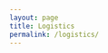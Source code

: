 ```yaml
---
layout: page
title: Logistics
permalink: /logistics/
---
```

<!---
## How to get here
![](https://scontent-waw1-1.xx.fbcdn.net/v/t1.6435-9/162981085_383779136178521_5628233980442523913_n.jpg?_nc_cat=106&ccb=1-7&_nc_sid=e3f864&_nc_ohc=OmSWm6vvsF0AX8LyqxI&_nc_ht=scontent-waw1-1.xx&oh=00_AfBEvXg_zOnBeWVyAiuvXL4E3cpLH0p8LIUP5-mVSfuo1Q&oe=64A15315)

The conference will take place in <a href="https://goo.gl/maps/bxfKYeqq2ZUMAQRC9" target="_blank">**The Faculty of Sciences, 4 Avenue Ibn Battouta, Rabat**</a>, which can be reached from Rabat-Salé Airport by:
<ol>
  <li>Taxi: A taxis station is located at the exit of the airport. Fares are displayed in the Public Hall and in the Taxi Parking for the various destinations. A fare to Rabat city center cost 150MAD (200MAD) during the day (during the night).</li>
  <li>Airport bus: A <a href="https://goo.gl/maps/momK45W11EggkRCH7" target="_blank">shuttle bus</a> to Rabat Ville train station is located at the entrance of the airport, and the ticket price is 25MAD. From Rabat Ville train station you can reach the Faculty of Sciences via:</li>
    <ul>
    <li>Small blue Taxis located in front of the train station.</li>
    <li>A tramway ride for one station, from "Rabat Ville" to "Bab Rouah" station. Ticket price is 6MAD, which can be purchased from the ticket machine(the machine accepts ONLY coins) in the station or using the app ( <a href="https://play.google.com/store/apps/details?id=fr.airweb.rabat&hl=en&gl=US" target="_blank">Android</a>, <a href="https://apps.apple.com/ma/app/tram-mobile/id1588746412" target="_blank">iOS</a>). From the "Bab Rouah" station it takes 5min by <a href="https://goo.gl/maps/yoQUmKWtFCMuzkKL8" target="_blank">walk</a> to reach the Faculty of Sciences.</li>
    <li><a href="https://goo.gl/maps/4zRK5LzmiiQ5wTGJ8" target="_blank">Walk</a> for 15min.</li>
    </ul> 
 </ol> 


## Hotels
The Faculty of Sciences is currently negotating group prices with nearby hotels. We will soon provide a list of selected hotels with contact details.

## Meals
Light refreshments will be served during coffee breaks in the morning and in the afternoon. Lunch will also be served during lunch breaks and it is included in the conference fee. Please do not forget to inform us about your dietary requirements during registration.

## Invitation letter for Visa
The organizers can provide invitation letters for participants needing a visa to enter Morocco. Please submit your request at quantummorocco@gmail.com.

<a href="https://www.consulat.ma/en/list-countries-agreements-signed-morocco-abolition-visas-official-passports" target="_blank">**List of countries whose citizens are exempted from entry visa into Morocco**</a>
--->

